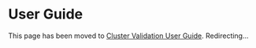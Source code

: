 # User Guide

This page has been moved to [Cluster Validation User Guide][user-guide]. Redirecting...

[user-guide]: guides/cluster-validation/index.md

<meta http-equiv="refresh" content="2; url=/opct/guides/cluster-validation/" />
